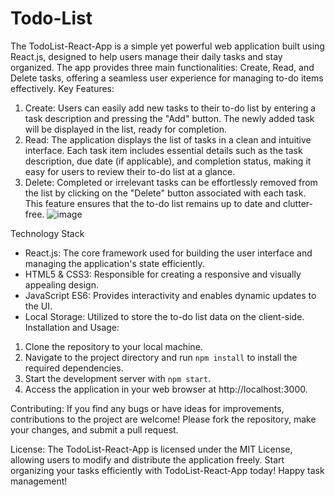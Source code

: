 # Todo-List
The TodoList-React-App is a simple yet powerful web application built using React.js, designed to help users manage their daily tasks and stay organized. The app provides three main functionalities: Create, Read, and Delete tasks, offering a seamless user experience for managing to-do items effectively.
Key Features:
1. Create: Users can easily add new tasks to their to-do list by entering a task description and pressing the "Add" button. The newly added task will be displayed in the list, ready for completion.
2. Read: The application displays the list of tasks in a clean and intuitive interface. Each task item includes essential details such as the task description, due date (if applicable), and completion status, making it easy for users to review their to-do list at a glance.
3. Delete: Completed or irrelevant tasks can be effortlessly removed from the list by clicking on the "Delete" button associated with each task. This feature ensures that the to-do list remains up to date and clutter-free.
![image](https://github.com/Atanu208/Todo-List/assets/56972986/4799e3b1-4476-49bb-9ef1-bec0be58a893)

Technology Stack
- React.js: The core framework used for building the user interface and managing the application's state efficiently.
- HTML5 & CSS3: Responsible for creating a responsive and visually appealing design.
- JavaScript ES6: Provides interactivity and enables dynamic updates to the UI.
- Local Storage: Utilized to store the to-do list data on the client-side.
Installation and Usage:
1. Clone the repository to your local machine.
2. Navigate to the project directory and run `npm install` to install the required dependencies.
3. Start the development server with `npm start`.
4. Access the application in your web browser at http://localhost:3000.

Contributing:
If you find any bugs or have ideas for improvements, contributions to the project are welcome! Please fork the repository, make your changes, and submit a pull request.

License:
The TodoList-React-App is licensed under the MIT License, allowing users to modify and distribute the application freely.
Start organizing your tasks efficiently with TodoList-React-App today! Happy task management!
